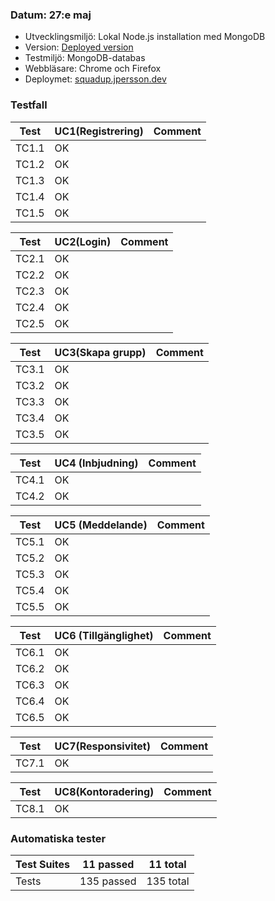 


### Datum: 27:e maj

* Utvecklingsmiljö: Lokal Node.js installation med MongoDB
* Version: [Deployed version](https://github.com/nahoj0125/squadup/pull/1)
* Testmiljö: MongoDB-databas
* Webbläsare: Chrome och Firefox
* Deploymet: [squadup.jpersson.dev](https://squadup.jpersson.dev/)

### Testfall

| Test | UC1(Registrering) | Comment |
|------|-------------------|------|
| TC1.1 | OK |  |
| TC1.2 | OK |  |
| TC1.3 | OK |  |
| TC1.4 | OK |  |
| TC1.5 | OK |  |


| Test |UC2(Login)| Comment |
|------|------|------|
| TC2.1 | OK |  |
| TC2.2 | OK |  |
| TC2.3 | OK |  |
| TC2.4 | OK |  |
| TC2.5 | OK |  |

| Test |UC3(Skapa grupp) | Comment |
|------|------|------|
| TC3.1 | OK |  |
| TC3.2 | OK |  |
| TC3.3 | OK |  |
| TC3.4 | OK |  |
| TC3.5 | OK |  |

| Test |UC4 (Inbjudning) | Comment |
|------|------|------|
| TC4.1 | OK |  |
| TC4.2 | OK |  |

| Test |UC5 (Meddelande) | Comment |
|------|------|------|
| TC5.1 | OK |  |
| TC5.2 | OK |  |
| TC5.3 | OK |  |
| TC5.4 | OK |  |
| TC5.5 | OK |  |

| Test |UC6 (Tillgänglighet) | Comment |
|------|------|------|
| TC6.1 | OK |  |
| TC6.2 | OK |  |
| TC6.3 | OK |  |
| TC6.4 | OK |  |
| TC6.5 | OK |  |

| Test | UC7(Responsivitet) | Comment |
|------|-------------------|------|
| TC7.1 | OK |  |


| Test | UC8(Kontoradering) | Comment |
|------|-------------------|------|
| TC8.1 | OK |  |

### Automatiska tester

| Test Suites| 11 passed | 11 total |
|------|-------------------|------|
| Tests | 135 passed | 135 total | 

